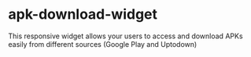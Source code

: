# apk-download-widget
This responsive widget allows your users to access and download APKs easily from different sources (Google Play and Uptodown)
